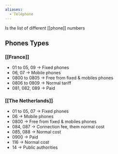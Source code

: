 ```yaml
---
aliases:
  - Téléphone
---
```

Is the list of different [[phone]] numbers
## Phones Types
### [[France]]
- 01 to 05, 09 → Fixed phones
- 06, 07 → Mobile phones
- 0800 to 0805 → Free from fixed & mobiles phones
- 0806 to 0809 → Normal tariff
- 081, 082, 089 → Paid
### [[The Netherlands]]
- 01 to 05, 07 → Fixed phones
- 06 → Mobile phones
- 0800 → Free from fixed & mobiles phones
- 084, 087 → Connection fee, them normal cost
- 085, 088 → Normal cost
- 0900 → Paid
- 116 → Normal cost
- 14 → Public authorities